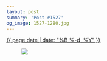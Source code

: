 ```yaml
---
layout: post
summary: 'Post #1527'
og_image: 1527-1280.jpg
---
```


<div class="post">
 <time>
  <a href="/1527">
   {{ page.date | date: "%B %-d, %Y" }}
  </a>
 </time>
 <a href="/1527">
  <figure data-taken="11/28/2021">
   <img sizes="(min-width: 700px) 50vw, calc(100vw - 2rem)" src="{{ site.assets_url }}/1527-640.jpg" srcset="{{ site.assets_url }}/1527-320.jpg 320w, {{ site.assets_url }}/1527-640.jpg 640w, {{ site.assets_url }}/1527-960.jpg 960w, {{ site.assets_url }}/1527-1280.jpg 1280w"/>
  </figure>
 </a>
</div>
